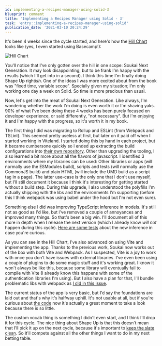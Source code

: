 ```yaml
---
id: implementing-a-recipes-manager-using-solid-3
blueprint: comment
title: 'Implementing a Recipes Manager using Solid - 3'
task: 'entry::implementing-a-recipes-manager-using-solid'
publication_date: '2021-03-10 20:24:29'
---
```


It's been 4 weeks since the cycle started, and here's how the [Hill Chart](https://basecamp.com/shapeup/3.4-chapter-13#work-is-like-a-hill) looks like (yes, I even started using Basecamp!):

![Hill Chart](/img/tasks/hillchart-2020-03-10.png)

You'll notice that I've only gotten over the hill in one scope: Soukai Next Generation. It may look disappointing, but to be frank I'm happy with the results (which I'll get into in a second). I think this time I'm finally doing Shape Up right*ish*. One of the ideas I was more excited about from the book was "fixed time, variable scope". Specially given my situation; I'm only working one day a week on Solid. So time is more precious than usual.

Now, let's get into the meat of Soukai Next Generation. Like always, I'm wondering whether the work I'm doing is even worth it or I'm shaving yaks. 90% of what I've been doing these 4 weeks has been purely focused on developer experience, or said differently, "not necessary". But I'm enjoying it and I'm happy with the progress, so it's worth it in my book.

The first thing I did was migrating to Rollup and ESLint (from Webpack and TSLint). This seemed pretty useless at first, but later on it paid off when I started working in Viteland. I started doing this by hand in each project, but it became cumbersone quickly so I ended up extracting the build configurations into [their own repository](https://github.com/NoelDeMartin/scripts). Other than upgrading the tooling, I also learned a bit more about all the flavors of javascript. I identified 3 environments where my libraries can be used: Other libraries or apps (will normally use the ESModules build), scripts and tests (will normally use the CommonJS build) and plain HTML (will include the UMD build as a script tag in a page). The latter use-case is the only one that I don't use myself, but I'll still document it because I think it's interesting for getting started without a build step. During this upgrade, I also understood the polyfills I'm actually shipping with the libs and the environments I'm supporting (before this I think webpack was using babel under the hood but I'm not even sure).

Something else I did was improving TypeScript inference in models. It's still not as good as I'd like, but I've removed a couple of annoyances and improved many things. So that's been a big win. I'll document all of this more in depth when I release the next version (which I already know _will not_ happen during this cycle). [Here are some tests](https://github.com/NoelDeMartin/soukai/blob/next/src/models/Model.test.ts#L875) about the new inference in case you're curious.

As you can see in the Hill Chart, I've also advanced on using Vite and implementing the app. Thanks to the previous work, Soukai now works out of the box with both Vite and Webpack. As I suspected, Vite is a joy to work with once you don't have issues with external libraries. I've even been using a couple of plugins to do some magic stuff and it's working great. I know it won't always be like this, because some library will eventually fail to compile with Vite (I already know this happens with some of the authentication libraries I'm using). But I also have a plan for that, I'll bundle problematic libs with webpack as [I did in this issue](https://github.com/vitejs/vite/issues/1915).

The current status of the app is very basic, but I'd say the foundations are laid out and that's why it's halfway uphill. It's not usable at all, but if you're curious about [the code](https://github.com/NoelDeMartin/umai) now it's actually a great moment to take a look because there is so little.

The custom vocab thing is something I didn't even start, and I think I'll drop it for this cycle. The nice thing about Shape Up is that this doesn't mean that I'll pick it up on the next cycle, because it's important to [keep the slate clean](https://basecamp.com/shapeup/2.2-chapter-08#keep-the-slate-clean). So it'll compete against all the other things I want to do in my next betting table.
